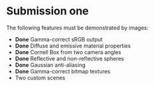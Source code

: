 # Submission one
The following features must be demonstrated by images:
- **Done** Gamma-correct sRGB output 
- **Done** Diffuse and emissive material properties
- **Done** Cornell Box from two camera angles
- **Done** Reflective and non-reflective spheres
- **Done** Gaussian anti-aliasing
- **Done** Gamma-correct bitmap textures
- Two custom scenes